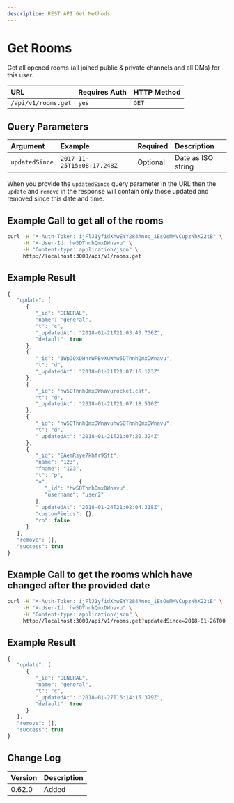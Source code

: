 ```yaml
---
description: REST API Get Methods
---
```


# Get Rooms

Get all opened rooms \(all joined public & private channels and all DMs\) for this user.

| URL | Requires Auth | HTTP Method |
| :--- | :--- | :--- |
| `/api/v1/rooms.get` | `yes` | `GET` |

## Query Parameters

| Argument | Example | Required | Description |
| :--- | :--- | :--- | :--- |
| `updatedSince` | `2017-11-25T15:08:17.248Z` | Optional | Date as ISO string |

When you provide the `updatedSince` query parameter in the URL then the `update` and `remove` in the response will contain only those updated and removed since this date and time.

## Example Call to get all of the rooms

```bash
curl -H "X-Auth-Token: ijFlJ1yfidXhwEYY284Anoq_iEsOeMMVCupzNhX22tB" \
     -H "X-User-Id: hw5DThnhQmxDWnavu" \
     -H "Content-type: application/json" \
     http://localhost:3000/api/v1/rooms.get
```

## Example Result

```javascript
{
   "update": [
      {
         "_id": "GENERAL",
         "name": "general",
         "t": "c",
         "_updatedAt": "2018-01-21T21:03:43.736Z",
         "default": true
      },
      {
         "_id": "3WpJQkDHhrWPBvXuWhw5DThnhQmxDWnavu",
         "t": "d",
         "_updatedAt": "2018-01-21T21:07:16.123Z"
      },
      {
         "_id": "hw5DThnhQmxDWnavurocket.cat",
         "t": "d",
         "_updatedAt": "2018-01-21T21:07:18.510Z"
      },
      {
         "_id": "hw5DThnhQmxDWnavuhw5DThnhQmxDWnavu",
         "t": "d",
         "_updatedAt": "2018-01-21T21:07:20.324Z"
      },
      {
         "_id": "EAemRsye7khfr9Stt",
         "name": "123",
         "fname": "123",
         "t": "p",
         "u":          {
            "_id": "hw5DThnhQmxDWnavu",
            "username": "user2"
         },
         "_updatedAt": "2018-01-24T21:02:04.318Z",
         "customFields": {},
         "ro": false
      }
   ],
   "remove": [],
   "success": true
}
```

## Example Call to get the rooms which have changed after the provided date

```bash
curl -H "X-Auth-Token: ijFlJ1yfidXhwEYY284Anoq_iEsOeMMVCupzNhX22tB" \
     -H "X-User-Id: hw5DThnhQmxDWnavu" \
     -H "Content-type: application/json" \
     http://localhost:3000/api/v1/rooms.get?updatedSince=2018-01-26T00:11:22.345Z
```

## Example Result

```javascript
{
   "update": [
      {
         "_id": "GENERAL",
         "name": "general",
         "t": "c",
         "_updatedAt": "2018-01-27T16:14:15.379Z",
         "default": true
      }
   ],
   "remove": [],
   "success": true
}
```

## Change Log

| Version | Description |
| :--- | :--- |
| 0.62.0 | Added |


